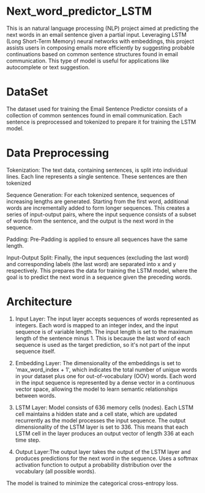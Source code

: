 # Next_word_predictor_LSTM
This is an natural language processing (NLP) project aimed at predicting the next words in an email sentence given a partial input. Leveraging LSTM (Long Short-Term Memory) neural networks with embeddings, this project assists users in composing emails more efficiently by suggesting probable continuations based on common sentence structures found in email communication. This type of model is useful for applications like autocomplete or text suggestion.

# DataSet
The dataset used for training the Email Sentence Predictor consists of a collection of common sentences found in email communication. Each sentence is preprocessed and tokenized to prepare it for training the LSTM model.

# Data Preprocessing
Tokenization: The text data, containing sentences, is split into individual lines. Each line represents a single sentence. These sentences are then tokenized

Sequence Generation: For each tokenized sentence, sequences of increasing lengths are generated. Starting from the first word, additional words are incrementally added to form longer sequences. This creates a series of input-output pairs, where the input sequence consists of a subset of words from the sentence, and the output is the next word in the sequence.

Padding: Pre-Padding is applied to ensure all sequences have the same length.

Input-Output Split: Finally, the input sequences (excluding the last word) and corresponding labels (the last word) are separated into x and y respectively. This prepares the data for training the LSTM model, where the goal is to predict the next word in a sequence given the preceding words.

# Architecture
1. Input Layer: The input layer accepts sequences of words represented as integers. Each word is mapped to an integer index, and the input sequence is of variable length.
The input length is set to the maximum length of the sentence minus 1. This is because the last word of each sequence is used as the target prediction, so it's not part of the input sequence itself.

2. Embedding Layer: The dimensionality of the embeddings is set to 'max_word_index + 1', which indicates the total number of unique words in your dataset plus one for out-of-vocabulary (OOV) words.
Each word in the input sequence is represented by a dense vector in a continuous vector space, allowing the model to learn semantic relationships between words.

3. LSTM Layer: Model consists of 636 memory cells (nodes). Each LSTM cell maintains a hidden state and a cell state, which are updated recurrently as the model processes the input sequence.
The output dimensionality of the LSTM layer is set to 336. This means that each LSTM cell in the layer produces an output vector of length 336 at each time step.

4. Output Layer:The output layer takes the output of the LSTM layer and produces predictions for the next word in the sequence. Uses a softmax activation function to output a probability distribution over the vocabulary (all possible words).

The model is trained to minimize the categorical cross-entropy loss.



